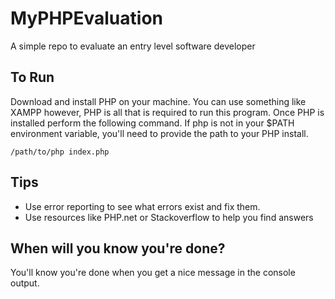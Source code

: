 # MyPHPEvaluation
A simple repo to evaluate an entry level software developer

## To Run
Download and install PHP on your machine. You can use something like XAMPP however, PHP is all that is required to run this program. Once PHP is installed perform the following command. If php is not in your $PATH environment variable, you'll need to provide the path to your PHP install.

`/path/to/php index.php`

## Tips
 * Use error reporting to see what errors exist and fix them.
 * Use resources like PHP.net or Stackoverflow to help you find answers

## When will you know you're done?
You'll know you're done when you get a nice message in the console output.
